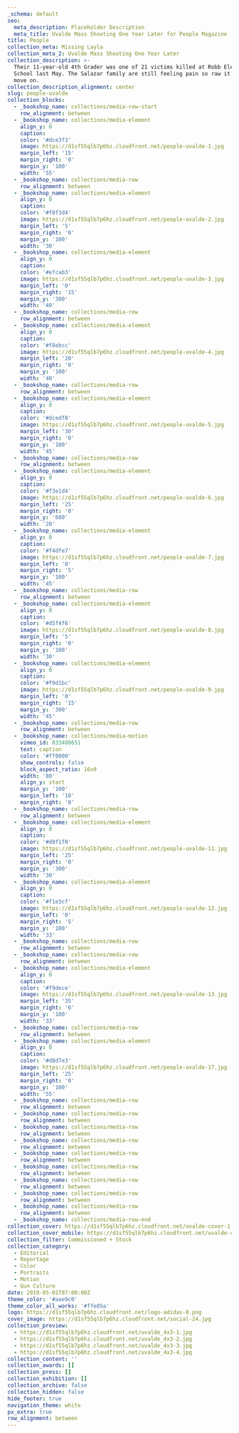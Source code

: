 ```yaml
---
_schema: default
seo:
  meta_description: Placeholder Description
  meta_title: Uvalde Mass Shooting One Year Later for People Magazine
title: People
collection_meta: Missing Layla
collection_meta_2: Uvalde Mass Shooting One Year Later
collection_description: >-
  Their 11-year-old 4th Grader was one of 21 victims killed at Robb Elementary
  School last May. The Salazar family are still feeling pain so raw it’s hard to
  move on.
collection_description_alignment: center
slug: people-uvalde
collection_blocks:
  - _bookshop_name: collections/media-row-start
    row_alignment: between
  - _bookshop_name: collections/media-element
    align_y: 0
    caption:
    color: '#dce3f3'
    image: https://d1sf55qlb7p6hz.cloudfront.net/people-uvalde-1.jpg
    margin_left: '15'
    margin_right: '0'
    margin_y: '100'
    width: '55'
  - _bookshop_name: collections/media-row
    row_alignment: between
  - _bookshop_name: collections/media-element
    align_y: 0
    caption:
    color: '#f0f3d4'
    image: https://d1sf55qlb7p6hz.cloudfront.net/people-uvalde-2.jpg
    margin_left: '5'
    margin_right: '0'
    margin_y: '100'
    width: '30'
  - _bookshop_name: collections/media-element
    align_y: 0
    caption:
    color: '#efcab3'
    image: https://d1sf55qlb7p6hz.cloudfront.net/people-uvalde-3.jpg
    margin_left: '0'
    margin_right: '15'
    margin_y: '300'
    width: '40'
  - _bookshop_name: collections/media-row
    row_alignment: between
  - _bookshop_name: collections/media-element
    align_y: 0
    caption:
    color: '#f8ebcc'
    image: https://d1sf55qlb7p6hz.cloudfront.net/people-uvalde-4.jpg
    margin_left: '20'
    margin_right: '0'
    margin_y: '100'
    width: '40'
  - _bookshop_name: collections/media-row
    row_alignment: between
  - _bookshop_name: collections/media-element
    align_y: 0
    caption:
    color: '#dcedf8'
    image: https://d1sf55qlb7p6hz.cloudfront.net/people-uvalde-5.jpg
    margin_left: '30'
    margin_right: '0'
    margin_y: '100'
    width: '45'
  - _bookshop_name: collections/media-row
    row_alignment: between
  - _bookshop_name: collections/media-element
    align_y: 0
    caption:
    color: '#f3e1d4'
    image: https://d1sf55qlb7p6hz.cloudfront.net/people-uvalde-6.jpg
    margin_left: '25'
    margin_right: '0'
    margin_y: '600'
    width: '20'
  - _bookshop_name: collections/media-element
    align_y: 0
    caption:
    color: '#f4dfe7'
    image: https://d1sf55qlb7p6hz.cloudfront.net/people-uvalde-7.jpg
    margin_left: '0'
    margin_right: '5'
    margin_y: '100'
    width: '45'
  - _bookshop_name: collections/media-row
    row_alignment: between
  - _bookshop_name: collections/media-element
    align_y: 0
    caption:
    color: '#d5f4f6'
    image: https://d1sf55qlb7p6hz.cloudfront.net/people-uvalde-8.jpg
    margin_left: '5'
    margin_right: '0'
    margin_y: '100'
    width: '30'
  - _bookshop_name: collections/media-element
    align_y: 0
    caption:
    color: '#f9d1bc'
    image: https://d1sf55qlb7p6hz.cloudfront.net/people-uvalde-9.jpg
    margin_left: '0'
    margin_right: '15'
    margin_y: '300'
    width: '45'
  - _bookshop_name: collections/media-row
    row_alignment: between
  - _bookshop_name: collections/media-motion
    vimeo_id: 833488651
    text: caption
    color: '#ff0000'
    show_controls: false
    block_aspect_ratio: 16x9
    width: '80'
    align_y: start
    margin_y: '100'
    margin_left: '10'
    margin_right: '0'
  - _bookshop_name: collections/media-row
    row_alignment: between
  - _bookshop_name: collections/media-element
    align_y: 0
    caption:
    color: '#d0f1f0'
    image: https://d1sf55qlb7p6hz.cloudfront.net/people-uvalde-11.jpg
    margin_left: '25'
    margin_right: '0'
    margin_y: '300'
    width: '30'
  - _bookshop_name: collections/media-element
    align_y: 0
    caption:
    color: '#f1e3cf'
    image: https://d1sf55qlb7p6hz.cloudfront.net/people-uvalde-12.jpg
    margin_left: '0'
    margin_right: '5'
    margin_y: '100'
    width: '33'
  - _bookshop_name: collections/media-row
    row_alignment: between
  - _bookshop_name: collections/media-row
    row_alignment: between
  - _bookshop_name: collections/media-element
    align_y: 0
    caption:
    color: '#f9dece'
    image: https://d1sf55qlb7p6hz.cloudfront.net/people-uvalde-13.jpg
    margin_left: '35'
    margin_right: '0'
    margin_y: '100'
    width: '33'
  - _bookshop_name: collections/media-row
    row_alignment: between
  - _bookshop_name: collections/media-element
    align_y: 0
    caption:
    color: '#d8d7e3'
    image: https://d1sf55qlb7p6hz.cloudfront.net/people-uvalde-17.jpg
    margin_left: '25'
    margin_right: '0'
    margin_y: '100'
    width: '55'
  - _bookshop_name: collections/media-row
    row_alignment: between
  - _bookshop_name: collections/media-row
    row_alignment: between
  - _bookshop_name: collections/media-row
    row_alignment: between
  - _bookshop_name: collections/media-row
    row_alignment: between
  - _bookshop_name: collections/media-row
    row_alignment: between
  - _bookshop_name: collections/media-row
    row_alignment: between
  - _bookshop_name: collections/media-row
    row_alignment: between
  - _bookshop_name: collections/media-row
    row_alignment: between
  - _bookshop_name: collections/media-row
    row_alignment: between
  - _bookshop_name: collections/media-row-end
collection_cover: https://d1sf55qlb7p6hz.cloudfront.net/uvalde-cover-1.jpg
collection_cover_mobile: https://d1sf55qlb7p6hz.cloudfront.net/uvalde-cover-vert-1.jpg
collection_filter: Commissioned + Stock
collection_category:
  - Editorial
  - Reportage
  - Color
  - Portraits
  - Motion
  - Gun Culture
date: 2019-05-01T07:00:00Z
theme_color: '#aae9c0'
theme_color_all_works: '#ffe05a'
logo: https://d1sf55qlb7p6hz.cloudfront.net/logo-adidas-8.png
cover_image: https://d1sf55qlb7p6hz.cloudfront.net/social-24.jpg
collection_preview:
  - https://d1sf55qlb7p6hz.cloudfront.net/uvalde_4x3-1.jpg
  - https://d1sf55qlb7p6hz.cloudfront.net/uvalde_4x3-2.jpg
  - https://d1sf55qlb7p6hz.cloudfront.net/uvalde_4x3-3.jpg
  - https://d1sf55qlb7p6hz.cloudfront.net/uvalde_4x3-4.jpg
collection_content: ''
collection_awards: []
collection_press: []
collection_exhibition: []
collection_archive: false
collection_hidden: false
hide_footer: true
navigation_theme: white
px_extra: true
row_alignment: between
---
```

